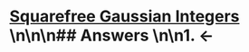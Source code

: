 # [Squarefree Gaussian Integers](https://projecteuler.net/problem=556) \n\n\n## Answers \n\n1. &larr;

